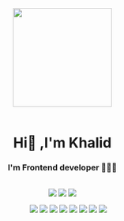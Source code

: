 <div align="center">
   <img width="200" height="200" src="https://ouch-cdn2.icons8.com/NjO2EaVFBX-VZ-1rhL0pU3UilbdEGS-tiD1k_Yy2Kw4/rs:fit:256:292/czM6Ly9pY29uczgu/b3VjaC1wcm9kLmFz/c2V0cy9zdmcvNDk4/L2E2ZmNiYjAzLWE5/ZmQtNGRiYS04ZmEz/LTkzMjg2ZTVjYjA0/Zi5zdmc.png" />
</div>
<br>

<h1 align="center">Hi👋 ,I'm Khalid </h1> 
<h3 align="center"> I'm Frontend developer 👨🏽‍💻</h3>
<br>

<div align="center">
   <a herf="https://khalidsalah.netlify.app/">
     <img src="https://img.shields.io/badge/website-000000?style=for-the-badge&logo=About.me&logoColor=white"/>
   </a>
   <a herf="https://twitter.com/khalidsalah1522">
    <img src="https://img.shields.io/badge/Twitter-1DA1F2?style=for-the-badge&logo=twitter&logoColor=white"/>
   </a>
   <a herf="https://www.linkedin.com/in/khalidsalah/">
    <img src="https://img.shields.io/badge/LinkedIn-0077B5?style=for-the-badge&logo=linkedin&logoColor=white"/>
   </a>
</div>
<div align="center">
      <ul align="center">
         <img src="https://img.shields.io/badge/HTML5-E34F26?style=for-the-badge&logo=html5&logoColor=white"/>
         <img src="https://img.shields.io/badge/CSS3-1572B6?style=for-the-badge&logo=css3&logoColor=white"/>
         <img src="https://img.shields.io/badge/Sass-CC6699?style=for-the-badge&logo=sass&logoColor=white"/>
         <img src="https://img.shields.io/badge/JavaScript-323330?style=for-the-badge&logo=javascript&logoColor=F7DF1E"/>
         <img src="https://img.shields.io/badge/typescript-%23007ACC.svg?style=for-the-badge&logo=typescript&logoColor=white"/>
         <img src="https://img.shields.io/badge/json-5E5C5C?style=for-the-badge&logo=json&logoColor=white"/>
         <img src="https://img.shields.io/badge/React-20232A?style=for-the-badge&logo=react&logoColor=61DAFB"/>
         <img src="https://img.shields.io/badge/React_Router-CA4245?style=for-the-badge&logo=react-router&logoColor=white"/>
      </ul>
</div>

